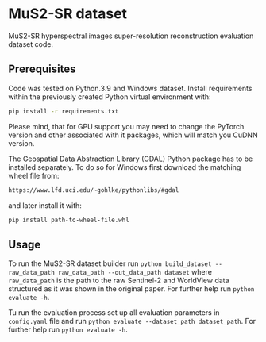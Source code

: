 # MuS2-SR dataset
MuS2-SR hyperspectral images super-resolution reconstruction evaluation dataset code.

## Prerequisites
Code was tested on Python.3.9 and Windows dataset. Install requirements within the previously created Python virtual 
environment with:

```sh
pip install -r requirements.txt
```
Please mind, that for GPU support you may need to change the PyTorch version and other associated with it packages, 
which will match you CuDNN version.

The Geospatial Data Abstraction Library (GDAL) Python package has to be installed separately. To do so for Windows 
first download the matching wheel file from:

```sh
https://www.lfd.uci.edu/~gohlke/pythonlibs/#gdal
```

and later install it with:

```sh
pip install path-to-wheel-file.whl
```

## Usage

To run the MuS2-SR dataset builder run `python build_dataset --raw_data_path raw_data_path --out_data_path dataset` 
where `raw_data_path` is the path to the raw Sentinel-2 and WorldView data structured as it was shown in the original 
paper. For further help run `python evaluate -h`.


Tu run the evaluation process set up all evaluation parameters in `config.yaml` file and run 
`python evaluate --dataset_path dataset_path`. For further help run `python evaluate -h`.